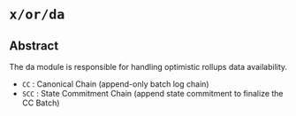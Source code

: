 <!--
order: 0
title: Optimistic Rollups DA Overview
parent:
  title: "orda"
-->

# `x/or/da`

## Abstract
The da module is responsible for handling optimistic rollups data availability.
* `CC` : Canonical Chain (append-only batch log chain)
* `SCC` : State Commitment Chain (append state commitment to finalize the CC Batch) 